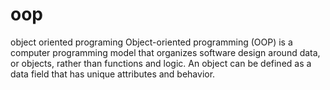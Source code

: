 # oop
object oriented programing
Object-oriented programming (OOP) is a computer programming model that organizes software design around data, or objects, rather than functions and logic. An object can be defined as a data field that has unique attributes and behavior.
